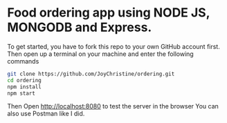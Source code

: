  # Food ordering app using NODE JS, MONGODB and Express. 
  To get started, you have to fork this repo to your own GitHub account first. Then open up a terminal on your machine and enter the following commands  

  ```bash
git clone https://github.com/JoyChristine/ordering.git
cd ordering
npm install
npm start
```
 Then Open [http://localhost:8080](http://localhost:8080) to test the server in the browser
You can also use Postman like I did.




	
